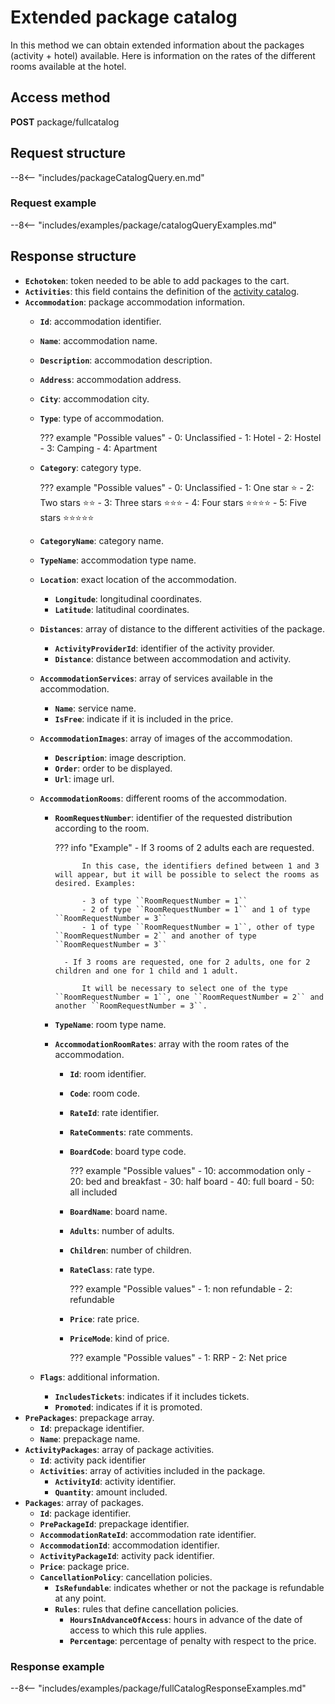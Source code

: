 # Extended package catalog

In this method we can obtain extended information about the packages (activity + hotel) available. Here is information on the rates of the different rooms available at the hotel.

## Access method

**POST** package/fullcatalog

## Request structure

--8<-- "includes/packageCatalogQuery.en.md"

### Request example

--8<-- "includes/examples/package/catalogQueryExamples.md"

## Response structure

- **``Echotoken``**: token needed to be able to add packages to the cart.
- **``Activities``**: this field contains the definition of the [activity catalog](../activity/catalog.md#response-structure).
- **``Accommodation``**: package accommodation information.
    - **``Id``**: accommodation identifier.
    - **``Name``**: accommodation name.
    - **``Description``**: accommodation description.
    - **``Address``**: accommodation address.
    - **``City``**: accommodation city.
    - **``Type``**: type of accommodation.

        ??? example "Possible values"
            - 0: Unclassified
            - 1: Hotel
            - 2: Hostel
            - 3: Camping
            - 4: Apartment

    - **``Category``**: category type.

        ??? example "Possible values"
            - 0: Unclassified
            - 1: One star :star:
            - 2: Two stars :star::star:
            - 3: Three stars :star::star::star:
            - 4: Four stars :star::star::star::star:
            - 5: Five stars :star::star::star::star::star:

    - **``CategoryName``**: category name.
    - **``TypeName``**: accommodation type name.
    - **``Location``**: exact location of the accommodation.
        - **``Longitude``**: longitudinal coordinates.
        - **``Latitude``**: latitudinal coordinates.
    - **``Distances``**: array of distance to the different activities of the package.
        - **``ActivityProviderId``**: identifier of the activity provider.
        - **``Distance``**: distance between accommodation and activity.
    - **``AccommodationServices``**: array of services available in the accommodation.
        - **``Name``**: service name.
        - **``IsFree``**: indicate if it is included in the price.
    - **``AccommodationImages``**: array of images of the accommodation.
        - **``Description``**: image description.
        - **``Order``**: order to be displayed.
        - **``Url``**: image url.
    - **``AccommodationRooms``**: different rooms of the accommodation.
        - **``RoomRequestNumber``**: identifier of the requested distribution according to the room.

            ??? info "Example"
                - If 3 rooms of 2 adults each are requested.

                    In this case, the identifiers defined between 1 and 3 will appear, but it will be possible to select the rooms as desired. Examples:

                    - 3 of type ``RoomRequestNumber = 1``
                    - 2 of type ``RoomRequestNumber = 1`` and 1 of type ``RoomRequestNumber = 3``
                    - 1 of type ``RoomRequestNumber = 1``, other of type ``RoomRequestNumber = 2`` and another of type ``RoomRequestNumber = 3``

                - If 3 rooms are requested, one for 2 adults, one for 2 children and one for 1 child and 1 adult.

                    It will be necessary to select one of the type ``RoomRequestNumber = 1``, one ``RoomRequestNumber = 2`` and another ``RoomRequestNumber = 3``.

        - **``TypeName``**: room type name.
        - **``AccommodationRoomRates``**: array with the room rates of the accommodation.
            - **``Id``**: room identifier.
            - **``Code``**: room code.
            - **``RateId``**: rate identifier.
            - **``RateComments``**: rate comments.
            - **``BoardCode``**: board type code.

                ??? example "Possible values"
                    - 10: accommodation only
                    - 20: bed and breakfast
                    - 30: half board
                    - 40: full board
                    - 50: all included

            - **``BoardName``**: board name.
            - **``Adults``**: number of adults.
            - **``Children``**: number of children.
            - **``RateClass``**: rate type.

                ??? example "Possible values"
                    - 1: non refundable
                    - 2: refundable

            - **``Price``**: rate price.
            - **``PriceMode``**: kind of price.

                ??? example "Possible values"
                    - 1: RRP
                    - 2: Net price

    - **``Flags``**: additional information.
        - **``IncludesTickets``**: indicates if it includes tickets.
        - **``Promoted``**: indicates if it is promoted.
- **``PrePackages``**: prepackage array.
    - **``Id``**: prepackage identifier.
    - **``Name``**: prepackage name.
- **``ActivityPackages``**: array of package activities.
    - **``Id``**: activity pack identifier
    - **``Activities``**: array of activities included in the package.
        - **``ActivityId``**: activity identifier.
        - **``Quantity``**: amount included.
- **``Packages``**: array of packages.
    - **``Id``**: package identifier.
    - **``PrePackageId``**: prepackage identifier.
    - **``AccommodationRateId``**: accommodation rate identifier.
    - **``AccommodationId``**: accommodation identifier.
    - **``ActivityPackageId``**: activity pack identifier.
    - **``Price``**: package price.
    - **``CancellationPolicy``**: cancellation policies.
        - **``IsRefundable``**: indicates whether or not the package is refundable at any point.
        - **``Rules``**: rules that define cancellation policies.
            - **``HoursInAdvanceOfAccess``**: hours in advance of the date of access to which this rule applies.
            - **``Percentage``**: percentage of penalty with respect to the price.

### Response example

--8<-- "includes/examples/package/fullCatalogResponseExamples.md"
